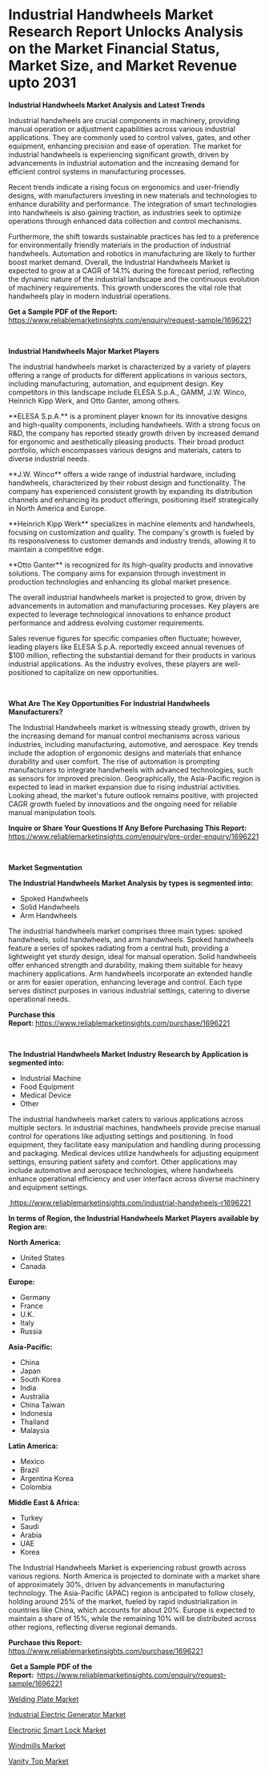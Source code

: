 <p><h1>Industrial Handwheels Market Research Report Unlocks Analysis on the Market Financial Status, Market Size, and Market Revenue upto 2031</h1></p><p><strong>Industrial Handwheels Market Analysis and Latest Trends</strong></p>
<p><p>Industrial handwheels are crucial components in machinery, providing manual operation or adjustment capabilities across various industrial applications. They are commonly used to control valves, gates, and other equipment, enhancing precision and ease of operation. The market for industrial handwheels is experiencing significant growth, driven by advancements in industrial automation and the increasing demand for efficient control systems in manufacturing processes.</p><p>Recent trends indicate a rising focus on ergonomics and user-friendly designs, with manufacturers investing in new materials and technologies to enhance durability and performance. The integration of smart technologies into handwheels is also gaining traction, as industries seek to optimize operations through enhanced data collection and control mechanisms.</p><p>Furthermore, the shift towards sustainable practices has led to a preference for environmentally friendly materials in the production of industrial handwheels. Automation and robotics in manufacturing are likely to further boost market demand. Overall, the Industrial Handwheels Market is expected to grow at a CAGR of 14.1% during the forecast period, reflecting the dynamic nature of the industrial landscape and the continuous evolution of machinery requirements. This growth underscores the vital role that handwheels play in modern industrial operations.</p></p>
<p><strong>Get a Sample PDF of the Report:&nbsp;</strong> <a href="https://www.reliablemarketinsights.com/enquiry/request-sample/1696221?utm_campaign=1400&utm_medium=2&utm_source=Github&utm_content=ia&utm_term=19102024&utm_id=industrial-handwheels">https://www.reliablemarketinsights.com/enquiry/request-sample/1696221</a></p>
<p>&nbsp;</p>
<p><strong>Industrial Handwheels Major Market Players</strong></p>
<p><p>The industrial handwheels market is characterized by a variety of players offering a range of products for different applications in various sectors, including manufacturing, automation, and equipment design. Key competitors in this landscape include ELESA S.p.A., GAMM, J.W. Winco, Heinrich Kipp Werk, and Otto Ganter, among others.</p><p>**ELESA S.p.A.** is a prominent player known for its innovative designs and high-quality components, including handwheels. With a strong focus on R&D, the company has reported steady growth driven by increased demand for ergonomic and aesthetically pleasing products. Their broad product portfolio, which encompasses various designs and materials, caters to diverse industrial needs. </p><p>**J.W. Winco** offers a wide range of industrial hardware, including handwheels, characterized by their robust design and functionality. The company has experienced consistent growth by expanding its distribution channels and enhancing its product offerings, positioning itself strategically in North America and Europe.</p><p>**Heinrich Kipp Werk** specializes in machine elements and handwheels, focusing on customization and quality. The company's growth is fueled by its responsiveness to customer demands and industry trends, allowing it to maintain a competitive edge.</p><p>**Otto Ganter** is recognized for its high-quality products and innovative solutions. The company aims for expansion through investment in production technologies and enhancing its global market presence.</p><p>The overall industrial handwheels market is projected to grow, driven by advancements in automation and manufacturing processes. Key players are expected to leverage technological innovations to enhance product performance and address evolving customer requirements.</p><p>Sales revenue figures for specific companies often fluctuate; however, leading players like ELESA S.p.A. reportedly exceed annual revenues of $100 million, reflecting the substantial demand for their products in various industrial applications. As the industry evolves, these players are well-positioned to capitalize on new opportunities.</p></p>
<p>&nbsp;</p>
<p><strong>What Are The Key Opportunities For Industrial Handwheels Manufacturers?</strong></p>
<p><p>The Industrial Handwheels market is witnessing steady growth, driven by the increasing demand for manual control mechanisms across various industries, including manufacturing, automotive, and aerospace. Key trends include the adoption of ergonomic designs and materials that enhance durability and user comfort. The rise of automation is prompting manufacturers to integrate handwheels with advanced technologies, such as sensors for improved precision. Geographically, the Asia-Pacific region is expected to lead in market expansion due to rising industrial activities. Looking ahead, the market's future outlook remains positive, with projected CAGR growth fueled by innovations and the ongoing need for reliable manual manipulation tools.</p></p>
<p><strong>Inquire or Share Your Questions If Any Before Purchasing This Report:</strong> <a href="https://www.reliablemarketinsights.com/enquiry/pre-order-enquiry/1696221?utm_campaign=1400&utm_medium=2&utm_source=Github&utm_content=ia&utm_term=19102024&utm_id=industrial-handwheels">https://www.reliablemarketinsights.com/enquiry/pre-order-enquiry/1696221</a></p>
<p>&nbsp;</p>
<p><strong>Market Segmentation</strong></p>
<p><strong>The Industrial Handwheels Market Analysis by types is segmented into:</strong></p>
<p><ul><li>Spoked Handwheels</li><li>Solid Handwheels</li><li>Arm Handwheels</li></ul></p>
<p><p>The industrial handwheels market comprises three main types: spoked handwheels, solid handwheels, and arm handwheels. Spoked handwheels feature a series of spokes radiating from a central hub, providing a lightweight yet sturdy design, ideal for manual operation. Solid handwheels offer enhanced strength and durability, making them suitable for heavy machinery applications. Arm handwheels incorporate an extended handle or arm for easier operation, enhancing leverage and control. Each type serves distinct purposes in various industrial settings, catering to diverse operational needs.</p></p>
<p><strong>Purchase this Report:&nbsp;</strong><a href="https://www.reliablemarketinsights.com/purchase/1696221?utm_campaign=1400&utm_medium=2&utm_source=Github&utm_content=ia&utm_term=19102024&utm_id=industrial-handwheels">https://www.reliablemarketinsights.com/purchase/1696221</a></p>
<p>&nbsp;</p>
<p><strong>The Industrial Handwheels Market Industry Research by Application is segmented into:</strong></p>
<p><ul><li>Industrial Machine</li><li>Food Equipment</li><li>Medical Device</li><li>Other</li></ul></p>
<p><p>The industrial handwheels market caters to various applications across multiple sectors. In industrial machines, handwheels provide precise manual control for operations like adjusting settings and positioning. In food equipment, they facilitate easy manipulation and handling during processing and packaging. Medical devices utilize handwheels for adjusting equipment settings, ensuring patient safety and comfort. Other applications may include automotive and aerospace technologies, where handwheels enhance operational efficiency and user interface across diverse machinery and equipment settings.</p></p>
<p><a href="https://www.reliablemarketinsights.com/industrial-handwheels-r1696221?utm_campaign=1400&utm_medium=2&utm_source=Github&utm_content=ia&utm_term=19102024&utm_id=industrial-handwheels">&nbsp;https://www.reliablemarketinsights.com/industrial-handwheels-r1696221</a></p>
<p><strong>In terms of Region, the Industrial Handwheels Market Players available by Region are:</strong></p>
<p>
    <p> <strong> North America: </strong>
        <ul>
            <li>United States</li>
            <li>Canada</li>
        </ul>
        </p> 
    <p> <strong> Europe: </strong>
        <ul>
            <li>Germany</li>
            <li>France</li>
            <li>U.K.</li>
            <li>Italy</li>
            <li>Russia</li>
        </ul>
        </p> 
    <p> <strong> Asia-Pacific: </strong>
        <ul>
            <li>China</li>
            <li>Japan</li>
            <li>South Korea</li>
            <li>India</li>
            <li>Australia</li>
            <li>China Taiwan</li>
            <li>Indonesia</li>
            <li>Thailand</li>
            <li>Malaysia</li>
        </ul>
        </p> 
    <p> <strong> Latin America: </strong>
        <ul>
            <li>Mexico</li>
            <li>Brazil</li>
            <li>Argentina Korea</li>
            <li>Colombia</li>
        </ul>
        </p> 
    <p> <strong> Middle East & Africa: </strong>
        <ul>
            <li>Turkey</li>
            <li>Saudi</li>
            <li>Arabia</li>
            <li>UAE</li>
            <li>Korea</li>
        </ul>
    </p>
    </p>
<p><p>The Industrial Handwheels Market is experiencing robust growth across various regions. North America is projected to dominate with a market share of approximately 30%, driven by advancements in manufacturing technology. The Asia-Pacific (APAC) region is anticipated to follow closely, holding around 25% of the market, fueled by rapid industrialization in countries like China, which accounts for about 20%. Europe is expected to maintain a share of 15%, while the remaining 10% will be distributed across other regions, reflecting diverse regional demands.</p></p>
<p><strong>Purchase this Report: </strong><a href="https://www.reliablemarketinsights.com/purchase/1696221?utm_campaign=1400&utm_medium=2&utm_source=Github&utm_content=ia&utm_term=19102024&utm_id=industrial-handwheels">https://www.reliablemarketinsights.com/purchase/1696221</a></p>
<p>&nbsp;<strong>Get a Sample PDF of the Report:&nbsp;&nbsp;</strong><a href="https://www.reliablemarketinsights.com/enquiry/request-sample/1696221?utm_campaign=1400&utm_medium=2&utm_source=Github&utm_content=ia&utm_term=19102024&utm_id=industrial-handwheels">https://www.reliablemarketinsights.com/enquiry/request-sample/1696221</a></p>
<p><strong></strong></p>
<p><p><a href="https://www.linkedin.com/pulse/disruption-innovation-welding-plate-industry-market-analysis-zqxxc?utm_campaign=1400&utm_medium=2&utm_source=Github&utm_content=ia&utm_term=19102024&utm_id=industrial-handwheels">Welding Plate Market</a></p><p><a href="https://www.linkedin.com/pulse/global-industrial-electric-generator-market-forecast-2024--jkdtc?utm_campaign=1400&utm_medium=2&utm_source=Github&utm_content=ia&utm_term=19102024&utm_id=industrial-handwheels">Industrial Electric Generator Market</a></p><p><a href="https://www.linkedin.com/pulse/electronic-smart-lock-market-revolution-2024-2031-trends-yvaqc?utm_campaign=1400&utm_medium=2&utm_source=Github&utm_content=ia&utm_term=19102024&utm_id=industrial-handwheels">Electronic Smart Lock Market</a></p><p><a href="https://www.linkedin.com/pulse/windmills-market-opportunities-emerging-global-trends-shifts-2024-2031-vjhxc?utm_campaign=1400&utm_medium=2&utm_source=Github&utm_content=ia&utm_term=19102024&utm_id=industrial-handwheels">Windmills Market</a></p><p><a href="https://www.linkedin.com/pulse/vanity-top-market-research-report-2024-2031-craigalytics-okonc?utm_campaign=1400&utm_medium=2&utm_source=Github&utm_content=ia&utm_term=19102024&utm_id=industrial-handwheels">Vanity Top Market</a></p></p>